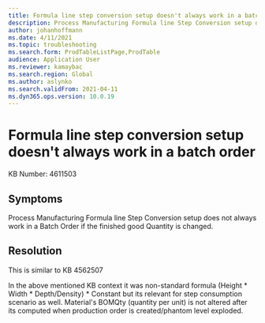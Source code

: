 ```yaml
---
title: Formula line step conversion setup doesn't always work in a batch order
description: Process Manufacturing Formula line Step Conversion setup does not always work in a Batch Order if the finished good Quantity is changed.
author: johanhoffmann
ms.date: 4/11/2021
ms.topic: troubleshooting
ms.search.form: ProdTableListPage,ProdTable
audience: Application User
ms.reviewer: kamaybac
ms.search.region: Global
ms.author: aslynko
ms.search.validFrom: 2021-04-11
ms.dyn365.ops.version: 10.0.19
---
```

<!-- KFM: Request more info from  aslynko. -->
# Formula line step conversion setup doesn't always work in a batch order

KB Number: 4611503

## Symptoms

Process Manufacturing Formula line Step Conversion setup does not always work in a Batch Order if the finished good Quantity is changed.

## Resolution

This is similar to KB 4562507

In the above mentioned KB context it was non-standard formula  (Height \* Width \* Depth/Density) \* Constant​ but its relevant for step consumption scenario as well.
Material's BOMQty (quantity per unit) is not altered after its computed when production order is created/phantom level exploded.
